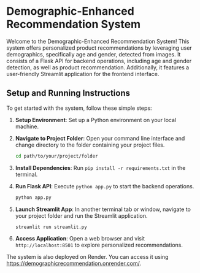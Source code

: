 # Demographic-Enhanced Recommendation System

Welcome to the Demographic-Enhanced Recommendation System! This system offers personalized product recommendations by leveraging user demographics, specifically age and gender, detected from images. It consists of a Flask API for backend operations, including age and gender detection, as well as product recommendation. Additionally, it features a user-friendly Streamlit application for the frontend interface.

## Setup and Running Instructions

To get started with the system, follow these simple steps:

1. **Setup Environment**: Set up a Python environment on your local machine.

2. **Navigate to Project Folder**: Open your command line interface and change directory to the folder containing your project files.

   ```bash
   cd path/to/your/project/folder
   ```

3. **Install Dependencies**: Run `pip install -r requirements.txt` in the terminal.

4. **Run Flask API**: Execute `python app.py` to start the backend operations.

   ```bash
   python app.py
   ```

5. **Launch Streamlit App**: In another terminal tab or window, navigate to your project folder and run the Streamlit application.

   ```bash
   streamlit run streamlit.py
   ```

6. **Access Application**: Open a web browser and visit `http://localhost:8501` to explore personalized recommendations.

The system is also deployed on Render. You can access it using  https://demographicrecommendation.onrender.com/.